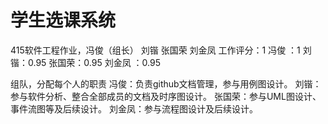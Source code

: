 # 学生选课系统
415软件工程作业，冯俊（组长） 刘锴 张国荣 刘金凤
工作评分：1
冯俊 ：1
刘锴：0.95
张国荣：0.95
刘金凤 ：0.95

组队，分配每个人的职责
冯俊：负责github文档管理，参与用例图设计。
刘锴：参与软件分析、整合全部成员的文档及时序图设计。
张国荣：参与UML图设计、事件流图等及后续设计。
刘金凤：参与流程图设计及后续设计。

